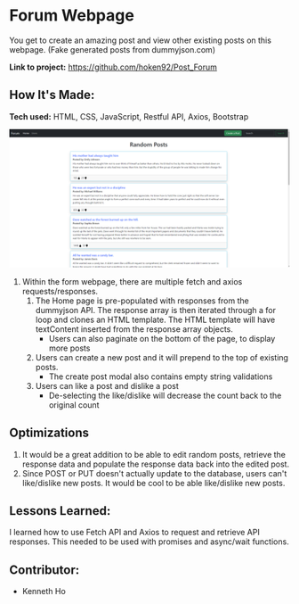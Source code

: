 # Forum Webpage

You get to create an amazing post and view other existing posts on this webpage. (Fake generated posts from dummyjson.com)

**Link to project:** https://github.com/hoken92/Post_Forum

## How It's Made:

**Tech used:** HTML, CSS, JavaScript, Restful API, Axios, Bootstrap

![Forum Webpage Design](image.png)

1. Within the form webpage, there are multiple fetch and axios requests/responses.
   1. The Home page is pre-populated with responses from the dummyjson API. The response array is then iterated through a for loop and clones an HTML template. The HTML template will have textContent inserted from the response array objects.
      - Users can also paginate on the bottom of the page, to display more posts
   2. Users can create a new post and it will prepend to the top of existing posts.
      - The create post modal also contains empty string validations
   3. Users can like a post and dislike a post
      - De-selecting the like/dislike will decrease the count back to the original count

## Optimizations

1. It would be a great addition to be able to edit random posts, retrieve the response data and populate the response data back into the edited post.
2. Since POST or PUT doesn't actually update to the database, users can't like/dislike new posts. It would be cool to be able like/dislike new posts.

## Lessons Learned:

I learned how to use Fetch API and Axios to request and retrieve API responses. This needed to be used with promises and async/wait functions.

## Contributor:

- Kenneth Ho
